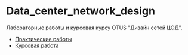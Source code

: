 # Data_center_network_design

Лабораторные работы и  курсовая курсу OTUS "Дизайн сетей ЦОД".

 - [Практические работы](labs/)
 - [Курсовая работа](project_work/)
